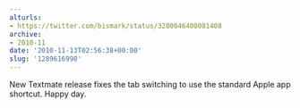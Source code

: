 ```yaml
---
alturls:
- https://twitter.com/bismark/status/3280046408081408
archive:
- 2010-11
date: '2010-11-13T02:56:38+00:00'
slug: '1289616998'
---
```


New Textmate release fixes the tab switching to use the standard Apple app shortcut.  Happy day.

